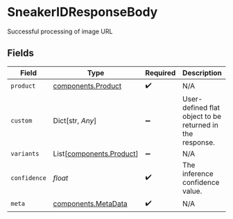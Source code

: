 # SneakerIDResponseBody

Successful processing of image URL


## Fields

| Field                                                          | Type                                                           | Required                                                       | Description                                                    | Example                                                        |
| -------------------------------------------------------------- | -------------------------------------------------------------- | -------------------------------------------------------------- | -------------------------------------------------------------- | -------------------------------------------------------------- |
| `product`                                                      | [components.Product](../../models/components/product.md)       | :heavy_check_mark:                                             | N/A                                                            |                                                                |
| `custom`                                                       | Dict[str, *Any*]                                               | :heavy_minus_sign:                                             | User-defined flat object to be returned in the response.       | {"myCustomProp":"Hello!","myCustomValue":10}                   |
| `variants`                                                     | List[[components.Product](../../models/components/product.md)] | :heavy_minus_sign:                                             | N/A                                                            |                                                                |
| `confidence`                                                   | *float*                                                        | :heavy_check_mark:                                             | The inference confidence value.                                | 85.32                                                          |
| `meta`                                                         | [components.MetaData](../../models/components/metadata.md)     | :heavy_check_mark:                                             | N/A                                                            |                                                                |